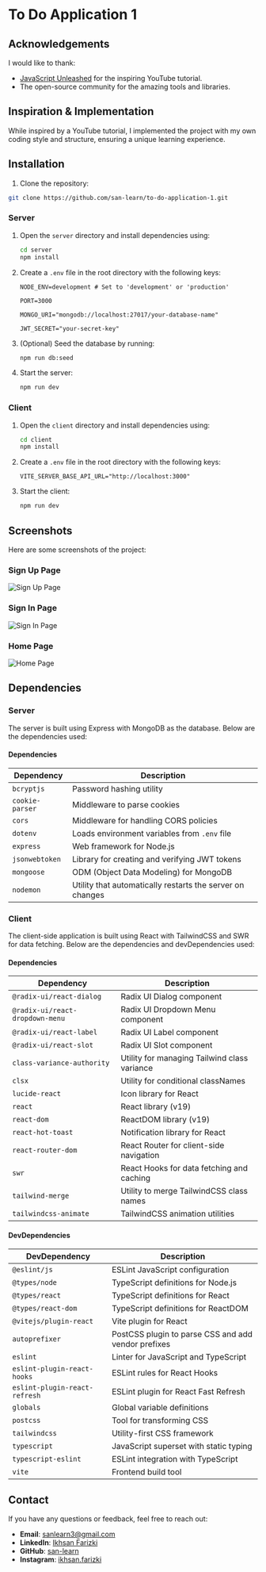 # To Do Application 1

## Acknowledgements

I would like to thank:

- [JavaScript Unleashed](https://www.youtube.com/@JavaScriptUnleashed) for the inspiring YouTube tutorial.
- The open-source community for the amazing tools and libraries.

## Inspiration & Implementation

While inspired by a YouTube tutorial, I implemented the project with my own coding style and structure, ensuring a unique learning experience.

## Installation

1. Clone the repository:

```sh
git clone https://github.com/san-learn/to-do-application-1.git
```

### Server

1. Open the `server` directory and install dependencies using:

   ```sh
   cd server
   npm install
   ```

2. Create a `.env` file in the root directory with the following keys:

   ```env
   NODE_ENV=development # Set to 'development' or 'production'

   PORT=3000

   MONGO_URI="mongodb://localhost:27017/your-database-name"

   JWT_SECRET="your-secret-key"
   ```

3. (Optional) Seed the database by running:

   ```sh
   npm run db:seed
   ```

4. Start the server:
   ```sh
   npm run dev
   ```

### Client

1. Open the `client` directory and install dependencies using:

   ```sh
   cd client
   npm install
   ```

2. Create a `.env` file in the root directory with the following keys:

   ```env
   VITE_SERVER_BASE_API_URL="http://localhost:3000"
   ```

3. Start the client:
   ```sh
   npm run dev
   ```

## Screenshots

Here are some screenshots of the project:

### Sign Up Page

![Sign Up Page](https://github.com/user-attachments/assets/f08e0dcb-9d56-4b14-87d0-ecf824e0778f)

### Sign In Page

![Sign In Page](https://github.com/user-attachments/assets/075ef5f6-6d0a-487e-8436-c8311c934b3d)

### Home Page

![Home Page](https://github.com/user-attachments/assets/b9f88798-ea65-4548-bdf6-e88500f710f5)

## Dependencies

### Server

The server is built using Express with MongoDB as the database. Below are the dependencies used:

#### Dependencies

| Dependency      | Description                                               |
| --------------- | --------------------------------------------------------- |
| `bcryptjs`      | Password hashing utility                                  |
| `cookie-parser` | Middleware to parse cookies                               |
| `cors`          | Middleware for handling CORS policies                     |
| `dotenv`        | Loads environment variables from `.env` file              |
| `express`       | Web framework for Node.js                                 |
| `jsonwebtoken`  | Library for creating and verifying JWT tokens             |
| `mongoose`      | ODM (Object Data Modeling) for MongoDB                    |
| `nodemon`       | Utility that automatically restarts the server on changes |

### Client

The client-side application is built using React with TailwindCSS and SWR for data fetching. Below are the dependencies and devDependencies used:

#### Dependencies

| Dependency                      | Description                                  |
| ------------------------------- | -------------------------------------------- |
| `@radix-ui/react-dialog`        | Radix UI Dialog component                    |
| `@radix-ui/react-dropdown-menu` | Radix UI Dropdown Menu component             |
| `@radix-ui/react-label`         | Radix UI Label component                     |
| `@radix-ui/react-slot`          | Radix UI Slot component                      |
| `class-variance-authority`      | Utility for managing Tailwind class variance |
| `clsx`                          | Utility for conditional classNames           |
| `lucide-react`                  | Icon library for React                       |
| `react`                         | React library (v19)                          |
| `react-dom`                     | ReactDOM library (v19)                       |
| `react-hot-toast`               | Notification library for React               |
| `react-router-dom`              | React Router for client-side navigation      |
| `swr`                           | React Hooks for data fetching and caching    |
| `tailwind-merge`                | Utility to merge TailwindCSS class names     |
| `tailwindcss-animate`           | TailwindCSS animation utilities              |

#### DevDependencies

| DevDependency                 | Description                                         |
| ----------------------------- | --------------------------------------------------- |
| `@eslint/js`                  | ESLint JavaScript configuration                     |
| `@types/node`                 | TypeScript definitions for Node.js                  |
| `@types/react`                | TypeScript definitions for React                    |
| `@types/react-dom`            | TypeScript definitions for ReactDOM                 |
| `@vitejs/plugin-react`        | Vite plugin for React                               |
| `autoprefixer`                | PostCSS plugin to parse CSS and add vendor prefixes |
| `eslint`                      | Linter for JavaScript and TypeScript                |
| `eslint-plugin-react-hooks`   | ESLint rules for React Hooks                        |
| `eslint-plugin-react-refresh` | ESLint plugin for React Fast Refresh                |
| `globals`                     | Global variable definitions                         |
| `postcss`                     | Tool for transforming CSS                           |
| `tailwindcss`                 | Utility-first CSS framework                         |
| `typescript`                  | JavaScript superset with static typing              |
| `typescript-eslint`           | ESLint integration with TypeScript                  |
| `vite`                        | Frontend build tool                                 |

## Contact

If you have any questions or feedback, feel free to reach out:

- **Email**: [sanlearn3@gmail.com](mailto:sanlearn3@gmail.com)
- **LinkedIn**: [Ikhsan Farizki](https://www.linkedin.com/in/ikhsan-farizki/)
- **GitHub**: [san-learn](https://github.com/san-learn)
- **Instagram**: [ikhsan.farizki](https://www.instagram.com/ikhsan.farizki/)
